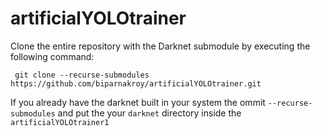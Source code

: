 # artificialYOLOtrainer

Clone the entire repository with the Darknet submodule by executing the following command:

``` git clone --recurse-submodules https://github.com/biparnakroy/artificialYOLOtrainer.git```

If you already have the darknet built in your system the ommit ```--recurse-submodules```  and put the your ```darknet```  directory inside the ```artificialYOLOtrainer1```